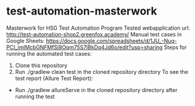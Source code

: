 # test-automation-masterwork
Masterwork for HSG Test Automation Program
Tested webapplication url: http://test-automation-shop2.greenfox.academy/
Manual test cases in Google Sheets: https://docs.google.com/spreadsheets/d/1JU_-Nuq-PCI_imIMcbGNFMfSI8Oqm75S7lBkDq4Jd6o/edit?usp=sharing
Steps for running the automated test cases: 
  1. Clone this repository
  2. Run ./gradlew clean test in the cloned repository directory
To see the test report (Allure Test Report):
  - Run ./gradlew allureServe in the cloned repository directory after running the test
